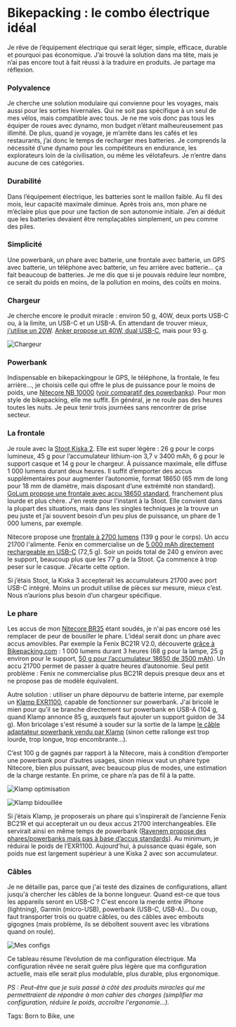 # Bikepacking : le combo électrique idéal

Je rêve de l’équipement électrique qui serait léger, simple, efficace, durable et pourquoi pas économique. J’ai trouvé la solution dans ma tête, mais je n’ai pas encore tout à fait réussi à la traduire en produits. Je partage ma réflexion.

### Polyvalence

Je cherche une solution modulaire qui convienne pour les voyages, mais aussi pour les sorties hivernales. Qui ne soit pas spécifique à un seul de mes vélos, mais compatible avec tous. Je ne me vois donc pas tous les équiper de roues avec dynamo, mon budget n’étant malheureusement pas illimité. De plus, quand je voyage, je m’arrête dans les cafés et les restaurants, j’ai donc le temps de recharger mes batteries. Je comprends la nécessité d’une dynamo pour les compétiteurs en endurance, les explorateurs loin de la civilisation, ou même les vélotafeurs. Je n’entre dans aucune de ces catégories.

### Durabilité

Dans l’équipement électrique, les batteries sont le maillon faible. Au fil des mois, leur capacité maximale diminue. Après trois ans, mon phare ne m’éclaire plus que pour une faction de son autonomie initiale. J’en ai déduit que les batteries devaient être remplaçables simplement, un peu comme des piles.

### Simplicité

Une powerbank, un phare avec batterie, une frontale avec batterie, un GPS avec batterie, un téléphone avec batterie, un feu arrière avec batterie… ça fait beaucoup de batteries. Je me dis que si je pouvais réduire leur nombre, ce serait du poids en moins, de la pollution en moins, des coûts en moins.

### Chargeur

Je cherche encore le produit miracle : environ 50 g, 40W, deux ports USB-C ou, à la limite, un USB-C et un USB-A. En attendant de trouver mieux, [j'utilise un 20W](https://www.amazon.fr/gp/product/B092342SR7/). [Anker propose un 40W, dual USB-C](https://us.anker.com/products/a2038), mais pour 93 g.

![Chargeur](https://tcrouzet.com/images_tc/2021/12/IMG_9347.jpg)

### Powerbank

Indispensable en bikepackingpour le GPS, le téléphone, la frontale, le feu arrière…, je choisis celle qui offre le plus de puissance pour le moins de poids, une [Nitecore NB 10000](https://www.nitecore-france.com/catalogue/batteries-piles-nitecore/nitecore-nb10000-powerbank-batterie-externe.html) ([voir comparatif des powerbanks](https://www.ultralightdandy.com/hiking-power-banks/)). Pour mon style de bikepacking, elle me suffit. En général, je ne roule pas des heures toutes les nuits. Je peux tenir trois journées sans rencontrer de prise secteur.

### La frontale

Je roule avec la [Stoot Kiska 2](https://www.stootsconcept.fr/lampes/98-22093-lampe-kiska-2.html#/personnalisation-oui/marquage-non/couleur-rouge). Elle est super légère : 26 g pour le corps lumineux, 45 g pour l’accumulateur lithium-ion 3,7 v 3400 mAh, 6 g pour le support casque et 14 g pour le chargeur. À puissance maximale, elle diffuse 1 000 lumens durant deux heures. Il suffit d’emporter des accus supplémentaires pour augmenter l’autonomie, format 18650 (65 mm de long pour 18 mm de diamètre, mais disposant d’une extrémité non standard). [GoLum propose une frontale avec accu 18650 standard](https://www.go-lum.fr/boutique/lampe-frontale-piom-plus/), franchement plus lourde et plus chère. J'en reste pour l'instant à la Stoot. Elle convient dans la plupart des situations, mais dans les singles techniques je la trouve un peu juste et j’ai souvent besoin d’un peu plus de puissance, un phare de 1 000 lumens, par exemple.

Nitecore propose une [frontale à 2700 lumens](https://www.nitecorestore.com/NITECORE-HC35-2700-Lumen-Rechargeable-Headlamp-p/fl-nite-hc35.htm) (139 g pour le corps). Un accu 21700 l'alimente. Fenix en commercialise un de [5 000 mAh directement rechargeable en USB-C](https://www.fenix-store.com/fenix-21700-rechargeable-battery-5000u/) (72,5 g). Soir un poids total de 240 g environ avec le support, beaucoup plus que les 77 g de la Stoot. Ça commence à trop peser sur le casque. J’écarte cette option.

Si j’étais Stoot, la Kiska 3 accepterait les accumulateurs 21700 avec port USB-C intégré. Moins un produit utilise de pièces sur mesure, mieux c’est. Nous n’aurions plus besoin d’un chargeur spécifique.

### Le phare

Les accus de mon [Nitecore BR35](https://www.nitecorestore.com/NITECORE-BR35-Bike-Light-p/fl-nite-br35.htm) étant soudés, je n'ai pas encore osé les remplacer de peur de bousiller le phare. L’idéal serait donc un phare avec accus amovibles. Par exemple la Fenix BC21R V2.0, découverte [grâce à Bikepacking.com](https://bikepacking.com/gear/fenix-bcr21r-review/) : 1 000 lumens durant 3 heures (68 g pour la lampe, 25 g environ pour le support, [50 g pour l’accumulateur 18650 de 3500 mAh](https://www.fenix-store.com/fenix-arbl18-high-capacity-18650-battery-3500mah/)). Un accu 21700 permet de passer à quatre heures d’autonomie. Seul petit problème : Fenix ne commercialise plus BC21R depuis presque deux ans et ne propose pas de modèle équivalent.

Autre solution : utiliser un phare dépourvu de batterie interne, par exemple un [Klamp EXR1100](https://www.klampfrance.com/index.php?id_product=336&controller=product), capable de fonctionner sur powerbank. J'ai bricolé le mien pour qu’il se branche directement sur powerbank en USB-A (104 g, quand Klamp annonce 85 g, auxquels faut ajouter un support guidon de 34 g). Mon bricolage s'est résumé à souder sur la sortie de la lampe [le câble adaptateur powerbank vendu par Klamp](https://www.klampfrance.com/index.php?id_product=497) (sinon cette rallonge est trop lourde, trop longue, trop encombrante…).

C’est 100 g de gagnés par rapport à la Nitecore, mais à condition d’emporter une powerbank pour d’autres usages, sinon mieux vaut un phare type Nitecore, bien plus puissant, avec beaucoup plus de modes, une estimation de la charge restante. En prime, ce phare n’a pas de fil à la patte.

![Klamp optimisation](https://tcrouzet.com/images_tc/2021/12/IMG_4445.jpeg)

![Klamp bidouillée](https://tcrouzet.com/images_tc/2021/12/IMG_4446.jpeg)

Si j’étais Klamp, je proposerais un phare qui s’inspirerait de l’ancienne Fenix BC21R et qui accepterait un ou deux accus 21700 interchangeables. Elle servirait ainsi en même temps de powerbank ([Ravenem propose des phares/powerbanks mais pas à base d’accus standards](https://www.ravemen.com/front-lights.html)). Au minimum, je réduirai le poids de l’EXR1100. Aujourd'hui, à puissance quasi égale, son poids nue est largement supérieur à une Kiska 2 avec son accumulateur.

### Câbles

Je ne détaille pas, parce que j'ai testé des dizaines de configurations, allant jusqu'à chercher les câbles de la bonne longueur. Quand est-ce que tous les appareils seront en USB-C ? C'est encore la merde entre iPhone (lightning), Garmin (micro-USB), powerbank (USB-C, USB-A)… Du coup, faut transporter trois ou quatre câbles, ou des câbles avec embouts gigognes (mais problème, ils se déboîtent souvent avec les vibrations quand on roule).

![Mes configs](https://tcrouzet.com/images_tc/2021/12/lights.png)

Ce tableau résume l’évolution de ma configuration électrique. Ma configuration rêvée ne serait guère plus légère que ma configuration actuelle, mais elle serait plus modulable, plus durable, plus ergonomique.

*PS : Peut-être que je suis passé à côté des produits miracles qui me permettraient de répondre à mon cahier des charges (simplifier ma configuration, réduire le poids, accroître l'ergonomie…).*

Tags: Born to Bike, une